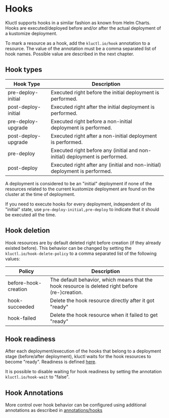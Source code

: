 <!-- This comment is uncommented when auto-synced to www-kluctl.io

---
title: "Hooks"
linkTitle: "Hooks"
weight: 6
description: >
    Kluctl hooks.
---
-->

# Hooks

Kluctl supports hooks in a similar fashion as known from Helm Charts. Hooks are executed/deployed before and/or after the
actual deployment of a kustomize deployment.

To mark a resource as a hook, add the `kluctl.io/hook` annotation to a resource. The value of the annotation must be
a comma separated list of hook names. Possible value are described in the next chapter.

## Hook types

| Hook Type | Description |
|---|---|
| pre-deploy-initial | Executed right before the initial deployment is performed. |
| post-deploy-initial | Executed right after the initial deployment is performed. |
| pre-deploy-upgrade | Executed right before a non-initial deployment is performed. |
| post-deploy-upgrade | Executed right after a non-initial deployment is performed. |
| pre-deploy | Executed right before any (initial and non-initial) deployment is performed.|
| post-deploy | Executed right after any (initial and non-initial) deployment is performed. |

A deployment is considered to be an "initial" deployment if none of the resources related to the current kustomize
deployment are found on the cluster at the time of deployment.

If you need to execute hooks for every deployment, independent of its "initial" state, use
`pre-deploy-initial,pre-deploy` to indicate that it should be executed all the time.

## Hook deletion

Hook resources are by default deleted right before creation (if they already existed before). This behavior can be
changed by setting the `kluctl.io/hook-delete-policy` to a comma separated list of the following values:

| Policy | Description |
|---|---|
| before-hook-creation | The default behavior, which means that the hook resource is deleted right before (re-)creation. |
| hook-succeeded | Delete the hook resource directly after it got "ready" |
| hook-failed | Delete the hook resource when it failed to get "ready" |

## Hook readiness

After each deployment/execution of the hooks that belong to a deployment stage (before/after deployment), kluctl
waits for the hook resources to become "ready". Readiness is defined [here](./readiness.md).

It is possible to disable waiting for hook readiness by setting the annotation `kluctl.io/hook-wait` to "false".

## Hook Annotations

More control over hook behavior can be configured using additional annotations as described in [annotations/hooks](./annotations/hooks.md)